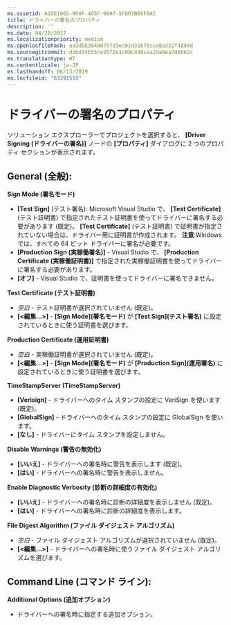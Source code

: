 ```yaml
---
ms.assetid: A1DE1065-9D8F-405F-9807-5F0D3BE6F0AC
title: ドライバーの署名のプロパティ
description: ''
ms.date: 04/20/2017
ms.localizationpriority: medium
ms.openlocfilehash: aa3d8b39490757d3ec01d31670cca8a322f4894d
ms.sourcegitcommit: dabd74b55ce26f2e1c99c440cea2da9ea7d8b62c
ms.translationtype: HT
ms.contentlocale: ja-JP
ms.lasthandoff: 06/13/2019
ms.locfileid: "63391515"
---
```

# <a name="driver-signing-properties"></a>ドライバーの署名のプロパティ

ソリューション エクスプローラーでプロジェクトを選択すると、 **[Driver Signing (ドライバーの署名)]** ノードの **[プロパティ]** ダイアログに 2 つのプロパティ セクションが表示されます。

## <a name="span-idundergeneralspanspan-idundergeneralspanspan-idundergeneralspanunder-general"></a><span id="Under_General_"></span><span id="under_general_"></span><span id="UNDER_GENERAL_"></span>General (全般):


**Sign Mode (署名モード)**

-   **[Test Sign]** (テスト署名): Microsoft Visual Studio で、 **[Test Certificate]** (テスト証明書) で指定されたテスト証明書を使ってドライバーに署名する必要があります (既定)。 **[Test Certificate]** (テスト証明書) で証明書が指定されていない場合は、ドライバー用に証明書が作成されます。 **注意**:Windows では、すべての 64 ビット ドライバーに署名が必要です。
-   **[Production Sign (実稼働署名)]** - Visual Studio で、 **[Production Certificate (実稼働証明書)]** で指定された実稼働証明書を使ってドライバーに署名する必要があります。
-   **[オフ]** - Visual Studio で、証明書を使ってドライバーに署名できません。

**Test Certificate (テスト証明書)**

-   *空白* - テスト証明書が選択されていません (既定)。
-   **[&lt;編集...&gt;]** - **[Sign Mode]\(署名モード\)** が **[Test Sign]\(テスト署名\)** に設定されているときに使う証明書を選びます。

**Production Certificate (運用証明書)**

-   *空白* - 実稼働証明書が選択されていません (既定)。
-   **[&lt;編集...&gt;]** - **[Sign Mode]\(署名モード\)** が **[Production Sign]\(運用署名\)** に設定されているときに使う証明書を選びます。

**TimeStampServer (TimeStampServer)**

-   **[Verisign]** - ドライバーへのタイム スタンプの設定に VeriSign を使います (既定)。
-   **[GlobalSign]** - ドライバーへのタイム スタンプの設定に GlobalSign を使います。
-   **[なし]** - ドライバーにタイム スタンプを設定しません。

**Disable Warnings (警告の無効化)**

-   **[いいえ]** - ドライバーへの署名時に警告を表示します (既定)。
-   **[はい]** - ドライバーへの署名時に警告を表示しません。

**Enable Diagnostic Verbosity (診断の詳細度の有効化)**

-   **[いいえ]** - ドライバーへの署名時に診断の詳細度を表示しません (既定)。
-   **[はい]** - ドライバーへの署名時に診断の詳細度を表示します。

**File Digest Algorithm (ファイル ダイジェスト アルゴリズム)**

-   *空白* - ファイル ダイジェスト アルゴリズムが選択されていません (既定)。
-   **[&lt;編集...&gt;]** - ドライバーへの署名時に使うファイル ダイジェスト アルゴリズムを選びます。

## <a name="span-idundercommandlinespanspan-idundercommandlinespanspan-idundercommandlinespanunder-command-line"></a><span id="Under_Command_Line_"></span><span id="under_command_line_"></span><span id="UNDER_COMMAND_LINE_"></span>Command Line (コマンド ライン):


**Additional Options (追加オプション)**

-   ドライバーへの署名時に指定する追加オプション。

 

 





